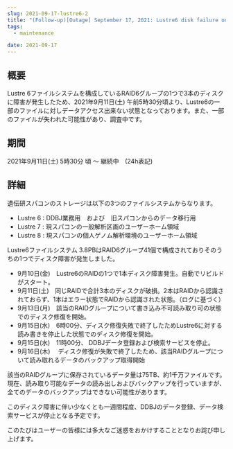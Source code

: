 ```yaml
---
slug: 2021-09-17-lustre6-2
title: "(Follow-up)[Outage] September 17, 2021: Lustre6 disk failure on September 15, 2021"
tags:
  - maintenance

date: 2021-09-17
---
```





## 概要

Lustre 6ファイルシステムを構成しているRAID6グループの1つで3本のディスクに障害が発生したため、2021年9月11日(土) 午前5時30分頃より、Lustre6の一部のファイルに対しデータアクセス出来ない状態となっております。また、一部のファイルが失われた可能性があり、調査中です。

<!-- truncate -->

## 期間

2021年9月11日(土) 5時30分 頃 ～ 継続中　(24h表記)

## 詳細

遺伝研スパコンのストレージは以下の3つのファイルシステムからなります。

- Lustre 6 : DDBJ業務用　および　旧スパコンからのデータ移行用
- Lustre 7 : 現スパコンの一般解析区画のユーザーホーム領域
- Lustre 8 : 現スパコンの個人ゲノム解析環境のユーザーホーム領域


Lustre6ファイルシステム 3.8PBはRAID6グループ41個で構成されておりそのうちの1つでディスク障害が発生しました。


- 9月10日(金)　Lustre6のRAIDの1つで1本ディスク障害発生。自動でリビルドがスタート。
- 9月11日(土)　同じRAIDで合計3本のディスクが破損。2本はRAIDから認識されておらず、1本はエラー状態でRAIDから認識された状態。（ログに基づく）
- 9月13日(月)　該当のRAIDグループについて書き込み不可読み取り可の状態でのディスク修復を開始。
- 9月15日(水)　6時00分、ディスク修復失敗で終了したためLustre6に対する読み書きを停止した状態でのディスク修復を開始。
- 9月15日(水)　11時00分、 DDBJデータ登録および検索サービスを停止。
- 9月16日(木)　 ディスク修復が失敗で終了したため、該当RAIDグループについて読み取れるデータのバックアップ取得開始


該当のRAIDグループに保存されているデータ量は75TB、約1千万ファイルです。現在、読み取り可能なデータの読み出しおよびバックアップを行っていますが、全てのデータのバックアップはできない可能性があります。

このディスク障害に伴い少なくとも一週間程度、DDBJのデータ登録、データ検索サービスが停止となる予定です。

このたびはユーザーの皆様には多大なご迷惑をおかけすることとなりお詫び申し上げます。
